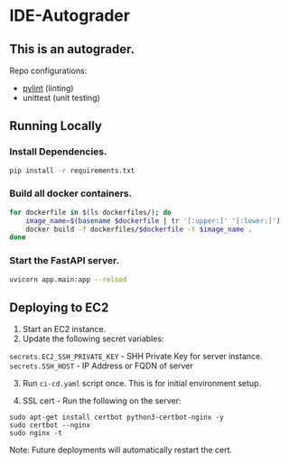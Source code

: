 # IDE-Autograder

## This is an autograder.

Repo configurations:

- [pylint](.pylintrc) (linting)
- unittest (unit testing)

## Running Locally

### Install Dependencies.

```sh
pip install -r requirements.txt
```

### Build all docker containers.

```bash
for dockerfile in $(ls dockerfiles/); do
    image_name=$(basename $dockerfile | tr '[:upper:]' '[:lower:]')
    docker build -f dockerfiles/$dockerfile -t $image_name .
done
```

### Start the FastAPI server.

```sh
uvicorn app.main:app --reload
```

## Deploying to EC2

1. Start an EC2 instance.
2. Update the following secret variables:

`secrets.EC2_SSH_PRIVATE_KEY` - SHH Private Key for server instance.
`secrets.SSH_HOST` - IP Address or FQDN of server

3. Run `ci-cd.yaml` script once. This is for initial environment setup.

4. SSL cert - Run the following on the server:

```
sudo apt-get install certbot python3-certbot-nginx -y
sudo certbot --nginx
sudo nginx -t
```

Note: Future deployments will automatically restart the cert.

